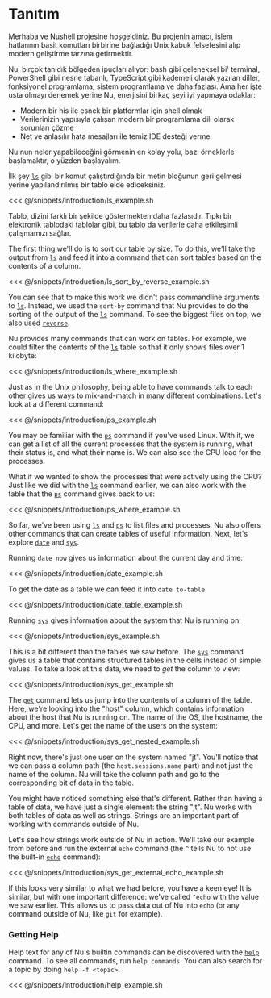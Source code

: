 # Tanıtım

Merhaba ve Nushell projesine hoşgeldiniz. Bu projenin amacı, işlem hatlarının basit komutları birbirine bağladığı Unix kabuk felsefesini alıp modern geliştirme tarzına getirmektir.

Nu, birçok tanıdık bölgeden ipuçları alıyor: bash gibi geleneksel bi' terminal, PowerShell gibi nesne tabanlı, TypeScript gibi kademeli olarak yazılan diller, fonksiyonel programlama, sistem programlama ve daha fazlası. Ama her işte usta olmayı denemek yerine Nu, enerjisini birkaç şeyi iyi yapmaya odaklar:

- Modern bir his ile esnek bir platformlar için shell olmak
- Verilerinizin yapısıyla çalışan modern bir programlama dili olarak sorunları çözme
- Net ve anlaşılır hata mesajları ile temiz IDE desteği verme

Nu'nun neler yapabileceğini görmenin en kolay yolu, bazı örneklerle başlamaktır, o yüzden başlayalım.

İlk şey [`ls`](commands/ls.md) gibi bir komut çalıştırdığında bir metin bloğunun geri gelmesi yerine yapılandırılmış bir tablo elde ediceksiniz.

<<< @/snippets/introduction/ls_example.sh

Tablo, dizini farklı bir şekilde göstermekten daha fazlasıdır. Tıpkı bir elektronik tablodaki tablolar gibi, bu tablo da verilerle daha etkileşimli çalışmamızı sağlar.

The first thing we'll do is to sort our table by size. To do this, we'll take the output from [`ls`](commands/ls.md) and feed it into a command that can sort tables based on the contents of a column.

<<< @/snippets/introduction/ls_sort_by_reverse_example.sh

You can see that to make this work we didn't pass commandline arguments to [`ls`](commands/ls.md). Instead, we used the `sort-by` command that Nu provides to do the sorting of the output of the [`ls`](commands/ls.md) command. To see the biggest files on top, we also used [`reverse`](commands/reverse.md).

Nu provides many commands that can work on tables. For example, we could filter the contents of the [`ls`](commands/ls.md) table so that it only shows files over 1 kilobyte:

<<< @/snippets/introduction/ls_where_example.sh

Just as in the Unix philosophy, being able to have commands talk to each other gives us ways to mix-and-match in many different combinations. Let's look at a different command:

<<< @/snippets/introduction/ps_example.sh

You may be familiar with the [`ps`](commands/ps.md) command if you've used Linux. With it, we can get a list of all the current processes that the system is running, what their status is, and what their name is. We can also see the CPU load for the processes.

What if we wanted to show the processes that were actively using the CPU? Just like we did with the [`ls`](commands/ls.md) command earlier, we can also work with the table that the [`ps`](commands/ps.md) command gives back to us:

<<< @/snippets/introduction/ps_where_example.sh

So far, we've been using [`ls`](commands/ls.md) and [`ps`](commands/ps.md) to list files and processes. Nu also offers other commands that can create tables of useful information. Next, let's explore [`date`](commands/date.md) and [`sys`](commands/sys.md).

Running `date now` gives us information about the current day and time:

<<< @/snippets/introduction/date_example.sh

To get the date as a table we can feed it into `date to-table`

<<< @/snippets/introduction/date_table_example.sh

Running [`sys`](commands/sys.md) gives information about the system that Nu is running on:

<<< @/snippets/introduction/sys_example.sh

This is a bit different than the tables we saw before. The [`sys`](commands/sys.md) command gives us a table that contains structured tables in the cells instead of simple values. To take a look at this data, we need to _get_ the column to view:

<<< @/snippets/introduction/sys_get_example.sh

The [`get`](commands/get.md) command lets us jump into the contents of a column of the table. Here, we're looking into the "host" column, which contains information about the host that Nu is running on. The name of the OS, the hostname, the CPU, and more. Let's get the name of the users on the system:

<<< @/snippets/introduction/sys_get_nested_example.sh

Right now, there's just one user on the system named "jt". You'll notice that we can pass a column path (the `host.sessions.name` part) and not just the name of the column. Nu will take the column path and go to the corresponding bit of data in the table.

You might have noticed something else that's different. Rather than having a table of data, we have just a single element: the string "jt". Nu works with both tables of data as well as strings. Strings are an important part of working with commands outside of Nu.

Let's see how strings work outside of Nu in action. We'll take our example from before and run the external `echo` command (the `^` tells Nu to not use the built-in [`echo`](commands/echo.md) command):

<<< @/snippets/introduction/sys_get_external_echo_example.sh

If this looks very similar to what we had before, you have a keen eye! It is similar, but with one important difference: we've called `^echo` with the value we saw earlier. This allows us to pass data out of Nu into `echo` (or any command outside of Nu, like `git` for example).

### Getting Help

Help text for any of Nu's builtin commands can be discovered with the [`help`](commands/help.md) command. To see all commands, run `help commands`. You can also search for a topic by doing `help -f <topic>`.

<<< @/snippets/introduction/help_example.sh

